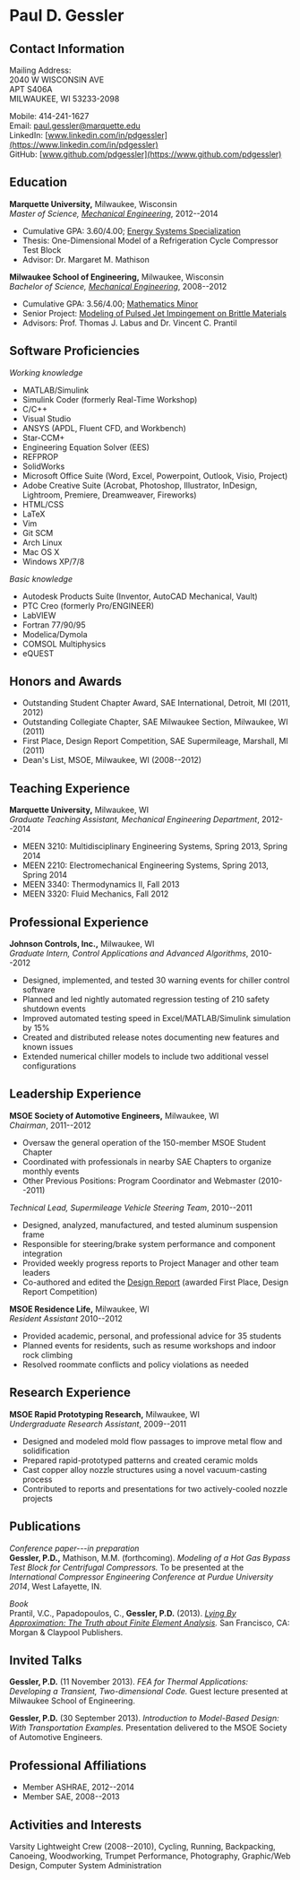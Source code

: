 Paul D. Gessler
===============

Contact Information
-------------------
Mailing Address:  
2040 W WISCONSIN AVE  
APT S406A  
MILWAUKEE, WI  53233-2098

Mobile: 414-241-1627  
Email: [paul.gessler@marquette.edu](mailto:paul.gessler@marquette.edu)  
LinkedIn: [www.linkedin.com/in/pdgessler](https://www.linkedin.com/in/pdgessler)  
GitHub: [www.github.com/pdgessler](https://www.github.com/pdgessler)

Education
---------
**Marquette University,** Milwaukee, Wisconsin  
*Master of Science, [Mechanical Engineering](http://www.marquette.edu/engineering/mechanical/)*,
2012--2014

* Cumulative GPA: 3.60/4.00; [Energy Systems Specialization](http://www.marquette.edu/engineering/mechanical/grad_study.shtml)
* Thesis: One-Dimensional Model of a Refrigeration Cycle Compressor Test Block
* Advisor: Dr. Margaret M. Mathison

**Milwaukee School of Engineering,** Milwaukee, Wisconsin  
*Bachelor of Science, [Mechanical Engineering](http://www.msoe.edu/community/academics/mechanical-engineering-department/mechanical-engineering)*,
2008--2012

* Cumulative GPA: 3.56/4.00; [Mathematics Minor](http://www.msoe.edu/community/academics/minors/page/1448/mathematics-minor)
* Senior Project: [Modeling of Pulsed Jet Impingement on Brittle Materials](https://dl.dropbox.com/u/10724484/resume/ME492_2012_Design_Report_PulseWaterJet.pdf)
* Advisors: Prof. Thomas J. Labus and Dr. Vincent C. Prantil

Software Proficiencies
----------------------

*Working knowledge*  

* MATLAB/Simulink
* Simulink Coder (formerly Real-Time Workshop)
* C/C++
* Visual Studio
* ANSYS (APDL, Fluent CFD, and Workbench)
* Star-CCM+
* Engineering Equation Solver (EES)
* REFPROP
* SolidWorks
* Microsoft Office Suite (Word, Excel, Powerpoint, Outlook, Visio, Project)
* Adobe Creative Suite (Acrobat, Photoshop, Illustrator, InDesign, Lightroom, Premiere, Dreamweaver, Fireworks)
* HTML/CSS
* LaTeX
* Vim
* Git SCM
* Arch Linux
* Mac OS X
* Windows XP/7/8

*Basic knowledge*  

* Autodesk Products Suite (Inventor, AutoCAD Mechanical, Vault)
* PTC Creo (formerly Pro/ENGINEER)
* LabVIEW
* Fortran 77/90/95
* Modelica/Dymola
* COMSOL Multiphysics
* eQUEST

Honors and Awards
-----------------
* Outstanding Student Chapter Award, SAE International, Detroit, MI (2011, 2012)
* Outstanding Collegiate Chapter, SAE Milwaukee Section, Milwaukee, WI (2011)
* First Place, Design Report Competition, SAE Supermileage, Marshall, MI (2011)
* Dean's List, MSOE, Milwaukee, WI (2008--2012)

Teaching Experience
-------------------
**Marquette University,** Milwaukee, WI  
*Graduate Teaching Assistant, Mechanical Engineering Department*, 2012--2014  

* MEEN 3210: Multidisciplinary Engineering Systems, Spring 2013, Spring 2014  
* MEEN 2210: Electromechanical Engineering Systems, Spring 2013, Spring 2014  
* MEEN 3340: Thermodynamics II, Fall 2013  
* MEEN 3320: Fluid Mechanics, Fall 2012

Professional Experience
-----------------------
**Johnson Controls, Inc.,** Milwaukee, WI  
*Graduate Intern, Control Applications and Advanced Algorithms*, 2010--2012

* Designed, implemented, and tested 30 warning events for chiller control software
* Planned and led nightly automated regression testing of 210 safety shutdown events
* Improved automated testing speed in Excel/MATLAB/Simulink simulation by 15%
* Created and distributed release notes documenting new features and known issues
* Extended numerical chiller models to include two additional vessel configurations

Leadership Experience
---------------------
**MSOE Society of Automotive Engineers,** Milwaukee, WI  
*Chairman*, 2011--2012

* Oversaw the general operation of the 150-member MSOE Student Chapter
* Coordinated with professionals in nearby SAE Chapters to organize monthly events
* Other Previous Positions: Program Coordinator and Webmaster (2010--2011)

*Technical Lead, Supermileage Vehicle Steering Team*, 2010--2011

* Designed, analyzed, manufactured, and tested aluminum suspension frame
* Responsible for steering/brake system performance and component integration
* Provided weekly progress reports to Project Manager and other team leaders
* Co-authored and edited the [Design Report](https://dl.dropbox.com/u/10724484/resume/MSOE_CarbonairDesignReport2011.pdf) (awarded First Place, Design Report Competition)

**MSOE Residence Life,** Milwaukee, WI  
*Resident Assistant* 2010--2012

* Provided academic, personal, and professional advice for 35 students
* Planned events for residents, such as resume workshops and indoor rock climbing
* Resolved roommate conflicts and policy violations as needed

Research Experience
-------------------
**MSOE Rapid Prototyping Research,** Milwaukee, WI  
*Undergraduate Research Assistant*, 2009--2011

* Designed and modeled mold flow passages to improve metal flow and solidification
* Prepared rapid-prototyped patterns and created ceramic molds
* Cast copper alloy nozzle structures using a novel vacuum-casting process
* Contributed to reports and presentations for two actively-cooled nozzle projects

Publications
------------
*Conference paper---in preparation*  
**Gessler, P.D.,** Mathison, M.M. (forthcoming). *Modeling of a Hot Gas Bypass Test Block for Centrifugal Compressors.* 
To be presented at the *International Compressor Engineering Conference at Purdue University 2014*, West Lafayette, IN.

*Book*  
Prantil, V.C., Papadopoulos, C., **Gessler, P.D.** (2013). *[Lying By Approximation: The Truth about Finite Element Analysis](http://www.morganclaypool.com/doi/abs/10.2200/S00503ED1V01Y201305ENG023).*
San Francisco, CA: Morgan & Claypool Publishers.

Invited Talks
-------------
**Gessler, P.D.** (11 November 2013). *FEA for Thermal Applications: Developing a Transient, Two-dimensional Code.* 
Guest lecture presented at Milwaukee School of Engineering.

**Gessler, P.D.** (30 September 2013). *Introduction to Model-Based Design: With Transportation Examples.*
Presentation delivered to the MSOE Society of Automotive Engineers.

Professional Affiliations
-------------------------
* Member ASHRAE, 2012--2014
* Member SAE, 2008--2013

Activities and Interests
------------------------
Varsity Lightweight Crew (2008--2010), Cycling, Running, Backpacking, Canoeing, Woodworking, Trumpet Performance, Photography, Graphic/Web Design, Computer System Administration
